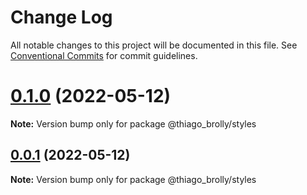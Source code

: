 # Change Log

All notable changes to this project will be documented in this file.
See [Conventional Commits](https://conventionalcommits.org) for commit guidelines.

# [0.1.0](https://github.com/thiagobrolly/design-system-doc/compare/v0.0.1...v0.1.0) (2022-05-12)

**Note:** Version bump only for package @thiago_brolly/styles





## [0.0.1](https://github.com/thiagobrolly/design-system-doc/compare/v0.0.2-alpha.4...v0.0.1) (2022-05-12)

**Note:** Version bump only for package @thiago_brolly/styles
